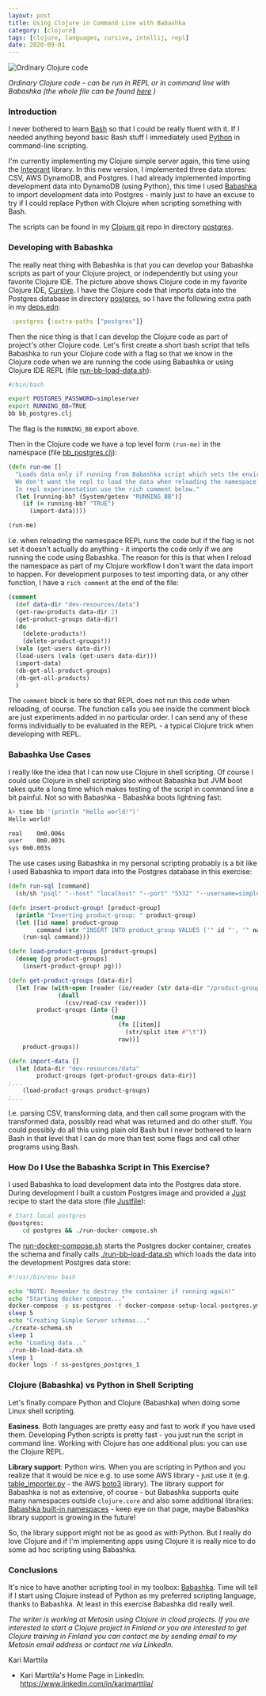 ```yaml
---
layout: post
title: Using Clojure in Command Line with Babashka
category: [clojure]
tags: [clojure, languages, cursive, intellij, repl]
date: 2020-09-01
---
```


![Ordinary Clojure code](/img/2020-09-01-using-clojure-in-command-line-with-babashka_img_1.png)

*Ordinary Clojure code - can be run in REPL or in command line with Babashka (the whole file can be found [here](https://github.com/karimarttila/clojure/blob/master/webstore-demo/integrant-simple-server/postgres/bb_postgres.clj) )*


### Introduction

I never bothered to learn [Bash](https://en.wikipedia.org/wiki/Bash_(Unix_shell)) so that I could be really fluent with it. If I needed anything beyond basic Bash stuff I immediately used [Python](https://www.python.org/) in command-line scripting.

I'm currently implementing my Clojure simple server again, this time using the [Integrant](https://github.com/weavejester/integrant) library. In this new version, I implemented three data stores: CSV, AWS DynamoDB, and Postgres. I had already implemented importing development data into DynamoDB (using Python), this time I used [Babashka](https://github.com/borkdude/Babashka) to import development data into Postgres - mainly just to have an excuse to try if I could replace Python with Clojure when scripting something with Bash.

The scripts can be found in my [Clojure git](https://github.com/karimarttila/clojure) repo in directory [postgres](https://github.com/karimarttila/clojure/tree/master/webstore-demo/integrant-simple-server/postgres).


### Developing with Babashka

The really neat thing with Babashka is that you can develop your Babashka scripts as part of your Clojure project, or independently but using your favorite Clojure IDE. The picture above shows Clojure code in my favorite Clojure IDE, [Cursive](https://cursive-ide.com/). I have the Clojure code that imports data into the Postgres database in directory [postgres](https://github.com/karimarttila/clojure/tree/master/webstore-demo/integrant-simple-server/postgres), so I have the following extra path in my [deps.edn](https://github.com/karimarttila/clojure/blob/master/webstore-demo/integrant-simple-server/deps.edn):

```clojure
 :postgres {:extra-paths ["postgres"]}
```

Then the nice thing is that I can develop the Clojure code as part of project's other Clojure code. Let's first create a short bash script that tells Babashka to run your Clojure code with a flag so that we know in the Clojure code when we are running the code using Babashka or using Clojure IDE REPL (file [run-bb-load-data.sh](https://github.com/karimarttila/clojure/blob/master/webstore-demo/integrant-simple-server/postgres/run-bb-load-data.sh)):

```bash
#/bin/bash

export POSTGRES_PASSWORD=simpleserver
export RUNNING_BB=TRUE
bb bb_postgres.clj
```

The flag is the `RUNNING_BB` export above.

Then in the Clojure code we have a top level form `(run-me)` in the namespace (file [bb_postgres.clj](https://github.com/karimarttila/clojure/blob/master/webstore-demo/integrant-simple-server/postgres/bb_postgres.clj)):

```clojure
(defn run-me []
  "Loads data only if running from Babashka script which sets the environment variable.
  We don't want the repl to load the data when reloading the namespace.
  In repl experimentation use the rich comment below."
  (let [running-bb? (System/getenv "RUNNING_BB")]
    (if (= running-bb? "TRUE")
      (import-data))))

(run-me)
```

I.e. when reloading the namespace REPL runs the code but if the flag is not set it doesn't actually do anything - it imports the code only if we are running the code using Babashka. The reason for this is that when I reload the namespace as part of my Clojure workflow I don't want the data import to happen. For development purposes to test importing data, or any other function, I have a `rich comment` at the end of the file:

```clojure
(comment
  (def data-dir "dev-resources/data")
  (get-raw-products data-dir 2)
  (get-product-groups data-dir)
  (do
    (delete-products!)
    (delete-product-groups!))
  (vals (get-users data-dir))
  (load-users (vals (get-users data-dir)))
  (import-data)
  (db-get-all-product-groups)
  (db-get-all-products)
  )
```

The `comment` block is here so that REPL does not run this code when reloading, of course. The function calls you see inside the comment block are just experiments added in no particular order. I can send any of these forms individually to be evaluated in the REPL - a typical Clojure trick when developing with REPL.


### Babashka Use Cases

I really like the idea that I can now use Clojure in shell scripting. Of course I could use Clojure in shell scripting also without Babashka but JVM boot takes quite a long time which makes testing of the script in command line a bit painful. Not so with Babashka - Babashka boots lightning fast:

```bash
λ> time bb '(println "Hello world!")'
Hello world!

real	0m0.006s
user	0m0.003s
sys	0m0.003s
```

The use cases using Babashka in my personal scripting probably is a bit like I used Babashka to import data into the Postgres database in this exercise:

```clojure
(defn run-sql [command]
  (sh/sh "psql" "--host" "localhost" "--port" "5532" "--username=simpleserver" "--dbname=simpleserver" "-c" command))

(defn insert-product-group! [product-group]
  (println "Inserting product-group: " product-group)
  (let [[id name] product-group
        command (str "INSERT INTO product_group VALUES ('" id "', '" name "');")]
    (run-sql command)))

(defn load-product-groups [product-groups]
  (doseq [pg product-groups]
    (insert-product-group! pg)))

(defn get-product-groups [data-dir]
  (let [raw (with-open [reader (io/reader (str data-dir "/product-groups.csv"))]
              (doall
                (csv/read-csv reader)))
        product-groups (into {}
                             (map
                               (fn [[item]]
                                 (str/split item #"\t"))
                               raw))]
    product-groups))

(defn import-data []
  (let [data-dir "dev-resources/data"
        product-groups (get-product-groups data-dir)]
;...
    (load-product-groups product-groups)
;...
```

I.e. parsing CSV, transforming data, and then call some program with the transformed data, possibly read what was returned and do other stuff. You could possibly do all this using plain old Bash but I never bothered to learn Bash in that level that I can do more than test some flags and call other programs using Bash.

### How Do I Use the Babashka Script in This Exercise?

I used Babashka to load development data into the Postgres data store. During development I built a custom Postgres image and provided a [Just](https://github.com/casey/just) recipe to start the data store (file [Justfile](https://github.com/karimarttila/clojure/blob/master/webstore-demo/integrant-simple-server/Justfile)):

```bash
# Start local postgres
@postgres:
    cd postgres && ./run-docker-compose.sh
```

The [run-docker-compose.sh](https://github.com/karimarttila/clojure/blob/master/webstore-demo/integrant-simple-server/postgres/run-docker-compose.sh) starts the Postgres docker container, creates the schema and finally calls [./run-bb-load-data.sh](https://github.com/karimarttila/clojure/blob/master/webstore-demo/integrant-simple-server/postgres/run-bb-load-data.sh) which loads the data into the development Postgres data store:

```bash
#!/usr/bin/env bash

echo "NOTE: Remember to destroy the container if running again!"
echo "Starting docker compose..."
docker-compose -p ss-postgres -f docker-compose-setup-local-postgres.yml up -d
sleep 5
echo "Creating Simple Server schemas..."
./create-schema.sh
sleep 1
echo "Loading data..."
./run-bb-load-data.sh
sleep 1
docker logs -f ss-postgres_postgres_1
```

### Clojure (Babashka) vs Python in Shell Scripting

Let's finally compare Python and Clojure (Babashka) when doing some Linux shell scripting.

**Easiness**. Both languages are pretty easy and fast to work if you have used them. Developing Python scripts is pretty fast - you just run the script in command line. Working with Clojure has one additional plus: you can use the Clojure REPL. 

**Library support**: Python wins. When you are scripting in Python and you realize that it would be nice e.g. to use some AWS library - just use it (e.g. [table_importer.py](https://github.com/karimarttila/clojure/blob/master/webstore-demo/integrant-simple-server/dynamodb/pysrc/table_importer.py) - the AWS [boto3](https://boto3.amazonaws.com/v1/documentation/api/latest/index.html) library). The library support for Babashka is not as extensive, of course - but Babashka supports quite many namespaces outside `clojure.core` and also some additional libraries: [Babashka built-in namespaces](https://github.com/borkdude/babashka#built-in-namespaces) - keep eye on that page, maybe Babashka library support is growing in the future!

So, the library support might not be as good as with Python. But I really do love Clojure and if I'm implementing apps using Clojure it is really nice to do some ad hoc scripting using Babashka.

### Conclusions

It's nice to have another scripting tool in my toolbox: [Babashka](https://github.com/borkdude/babashka). Time will tell if I start using Clojure instead of Python as my preferred scripting language, thanks to Babashka. At least in this exercise Babashka did really well.


*The writer is working at Metosin using Clojure in cloud projects. If you are interested to start a Clojure project in Finland or you are interested to get Clojure training in Finland you can contact me by sending email to my Metosin email address or contact me via LinkedIn.*

Kari Marttila

* Kari Marttila's Home Page in LinkedIn: <https://www.linkedin.com/in/karimarttila/>
